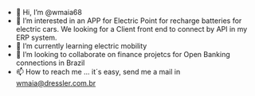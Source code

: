 - 👋 Hi, I’m @wmaia68
- 👀 I’m interested in an APP for Electric Point for recharge batteries for electric cars. We looking for a Client front end to connect by API in my ERP system.
- 🌱 I’m currently learning electric mobility
- 💞️ I’m looking to collaborate on finance projetcs for Open Banking connections in Brazil
- 📫 How to reach me ... it´s easy, send me a mail in wmaia@dressler.com.br

<!---
wmaia68/wmaia68 is a ✨ special ✨ repository because its `README.md` (this file) appears on your GitHub profile.
You can click the Preview link to take a look at your changes.
--->
